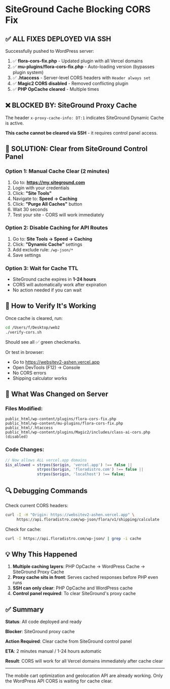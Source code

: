 # SiteGround Cache Blocking CORS Fix

## ✅ ALL FIXES DEPLOYED VIA SSH

Successfully pushed to WordPress server:

1. ✅ **flora-cors-fix.php** - Updated plugin with all Vercel domains
2. ✅ **mu-plugins/flora-cors-fix.php** - Auto-loading version (bypasses plugin system)
3. ✅ **.htaccess** - Server-level CORS headers with `Header always set`
4. ✅ **Magic2 CORS disabled** - Removed conflicting plugin
5. ✅ **PHP OpCache cleared** - Multiple times

## ❌ BLOCKED BY: SiteGround Proxy Cache

The header `x-proxy-cache-info: DT:1` indicates SiteGround Dynamic Cache is active.

**This cache cannot be cleared via SSH** - it requires control panel access.

## 🎯 SOLUTION: Clear from SiteGround Control Panel

### Option 1: Manual Cache Clear (2 minutes)

1. Go to: **https://my.siteground.com**
2. Login with your credentials
3. Click: **"Site Tools"**
4. Navigate to: **Speed → Caching**
5. Click: **"Purge All Caches"** button
6. Wait 30 seconds
7. Test your site - CORS will work immediately

### Option 2: Disable Caching for API Routes

1. Go to: **Site Tools → Speed → Caching**
2. Click: **"Dynamic Cache"** settings
3. Add exclude rule: `/wp-json/*`
4. Save settings

### Option 3: Wait for Cache TTL

- SiteGround cache expires in **1-24 hours**
- CORS will automatically work after expiration
- No action needed if you can wait

## 🧪 How to Verify It's Working

Once cache is cleared, run:

```bash
cd /Users/f/Desktop/web2
./verify-cors.sh
```

Should see all ✅ green checkmarks.

Or test in browser:
- Go to https://websitev2-ashen.vercel.app
- Open DevTools (F12) → Console
- No CORS errors
- Shipping calculator works

## 📝 What Was Changed on Server

### Files Modified:
```
public_html/wp-content/plugins/flora-cors-fix.php
public_html/wp-content/mu-plugins/flora-cors-fix.php  
public_html/.htaccess
public_html/wp-content/plugins/Magic2/includes/class-ai-cors.php (disabled)
```

### Code Changes:
```php
// Now allows ALL vercel.app domains
$is_allowed = strpos($origin, 'vercel.app') !== false ||
              strpos($origin, 'floradistro.com') !== false ||
              strpos($origin, 'localhost') !== false;
```

## 🔍 Debugging Commands

Check current CORS headers:
```bash
curl -I -H "Origin: https://websitev2-ashen.vercel.app" \
     https://api.floradistro.com/wp-json/flora/v1/shipping/calculate
```

Check for cache:
```bash
curl -I https://api.floradistro.com/wp-json/ | grep -i cache
```

## 💡 Why This Happened

1. **Multiple caching layers**: PHP OpCache → WordPress Cache → SiteGround Proxy Cache
2. **Proxy cache sits in front**: Serves cached responses before PHP even runs
3. **SSH can only clear**: PHP OpCache and WordPress cache
4. **Control panel required**: To clear SiteGround's proxy cache

## ✅ Summary

**Status**: All code deployed and ready

**Blocker**: SiteGround proxy cache

**Action Required**: Clear cache from SiteGround control panel

**ETA**: 2 minutes manual / 1-24 hours automatic

**Result**: CORS will work for all Vercel domains immediately after cache clear

---

The mobile cart optimization and geolocation API are already working.
Only the WordPress API CORS is waiting for cache clear.

